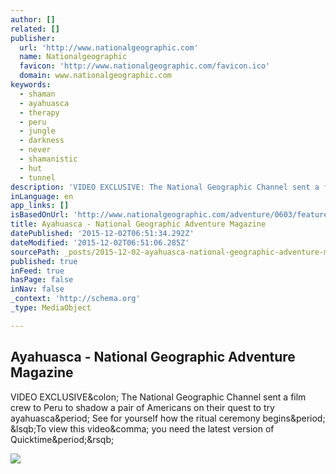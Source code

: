 ```yaml
---
author: []
related: []
publisher:
  url: 'http://www.nationalgeographic.com'
  name: Nationalgeographic
  favicon: 'http://www.nationalgeographic.com/favicon.ico'
  domain: www.nationalgeographic.com
keywords:
  - shaman
  - ayahuasca
  - therapy
  - peru
  - jungle
  - darkness
  - never
  - shamanistic
  - hut
  - tunnel
description: 'VIDEO EXCLUSIVE: The National Geographic Channel sent a film crew to Peru to shadow a pair of Americans on their quest to try ayahuasca. See for yourself how the ritual ceremony begins. [To view this video, you need the latest version of Quicktime.]'
inLanguage: en
app_links: []
isBasedOnUrl: 'http://www.nationalgeographic.com/adventure/0603/features/peru.html'
title: Ayahuasca - National Geographic Adventure Magazine
datePublished: '2015-12-02T06:51:34.292Z'
dateModified: '2015-12-02T06:51:06.285Z'
sourcePath: _posts/2015-12-02-ayahuasca-national-geographic-adventure-magazine.md
published: true
inFeed: true
hasPage: false
inNav: false
_context: 'http://schema.org'
_type: MediaObject

---
```

<article style=""><h1>Ayahuasca - National Geographic Adventure Magazine</h1><p>VIDEO EXCLUSIVE&amp;colon; The National Geographic Channel sent a film crew to Peru to shadow a pair of Americans on their quest to try ayahuasca&amp;period; See for yourself how the ritual ceremony begins&amp;period; &amp;lsqb;To view this video&amp;comma; you need the latest version of Quicktime&amp;period;&amp;rsqb;</p><img src="http://www.nationalgeographic.com/adventure/images/03_06/peru.jpg" /></article>